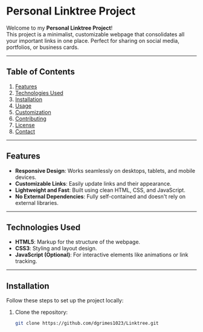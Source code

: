 # Personal Linktree Project

Welcome to my **Personal Linktree Project**!  
This project is a minimalist, customizable webpage that consolidates all your important links in one place. Perfect for sharing on social media, portfolios, or business cards.

---

## **Table of Contents**
1. [Features](#features)
2. [Technologies Used](#technologies-used)
3. [Installation](#installation)
4. [Usage](#usage)
5. [Customization](#customization)
6. [Contributing](#contributing)
7. [License](#license)
8. [Contact](#contact)

---

## **Features**
- **Responsive Design**: Works seamlessly on desktops, tablets, and mobile devices.
- **Customizable Links**: Easily update links and their appearance.
- **Lightweight and Fast**: Built using clean HTML, CSS, and JavaScript.
- **No External Dependencies**: Fully self-contained and doesn't rely on external libraries.

---

## **Technologies Used**
- **HTML5**: Markup for the structure of the webpage.
- **CSS3**: Styling and layout design.
- **JavaScript (Optional)**: For interactive elements like animations or link tracking.

---

## **Installation**

Follow these steps to set up the project locally:

1. Clone the repository:
   ```bash
   git clone https://github.com/dgrimes1023/Linktree.git
